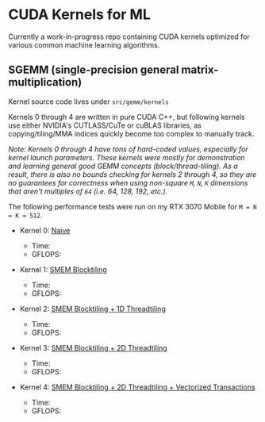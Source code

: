 # CUDA Kernels for ML
Currently a work-in-progress repo containing CUDA kernels optimized for various common machine learning algorithms.

## SGEMM (single-precision general matrix-multiplication)
Kernel source code lives under `src/gemm/kernels`

Kernels 0 through 4 are written in pure CUDA C++, but following kernels use either NVIDIA's CUTLASS/CuTe or cuBLAS libraries, as copying/tiling/MMA indices quickly become too complex to manually track.

*Note: Kernels 0 through 4 have tons of hard-coded values, especially for kernel launch parameters. These kernels were mostly for demonstration and learning general good GEMM concepts (block/thread-tiling). As a result, there is also no bounds checking for kernels 2 through 4, so they are no guarantees for correctness when using non-square `M`, `N`, `K` dimensions that aren't multiples of `64` (i.e. 64, 128, 192, etc.).*

The following performance tests were run on my RTX 3070 Mobile for `M = N = K = 512`.

- Kernel 0: [Naive](src/gemm/kernel/0_naive.cuh)
    - Time: 
    - GFLOPS: 

- Kernel 1: [SMEM Blocktiling](src/gemm/kernel/1_shared_mem.cuh)
    - Time: 
    - GFLOPS: 

- Kernel 2: [SMEM Blocktiling + 1D Threadtiling](src/gemm/kernel/2_onedim_blocktile.cuh)
    - Time: 
    - GFLOPS: 

- Kernel 3: [SMEM Blocktiling + 2D Threadtiling](src/gemm/kernel/3_twodim_blocktile.cuh)
    - Time: 
    - GFLOPS: 

- Kernel 4: [SMEM Blocktiling + 2D Threadtiling + Vectorized Transactions](src/gemm/kernel/4_twodim_blocktile_vectorized.cuh)
    - Time: 
    - GFLOPS: 